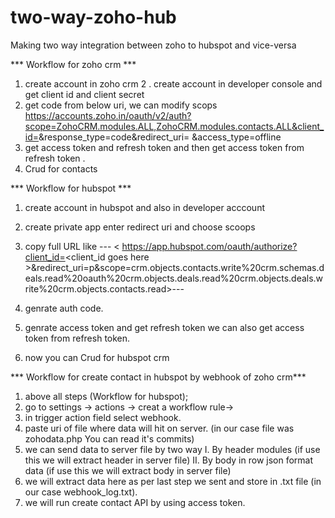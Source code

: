 # two-way-zoho-hub
Making two way integration between zoho to hubspot and vice-versa

*** Workflow for zoho crm ***
1. create account in zoho crm
2 . create account in developer console and get client id and client secret 
3. get code from below uri, we can modify scops 
https://accounts.zoho.in/oauth/v2/auth?scope=ZohoCRM.modules.ALL,ZohoCRM.modules.contacts.ALL&client_id=<client id goes here>&response_type=code&redirect_uri=<redirect uri goes here > &access_type=offline
4. get access token and refresh token and then get access token from refresh token . 
5. Crud for contacts


*** Workflow for hubspot ***
1. create account in hubspot and also in developer acccount
2. create private app enter redirect uri and choose scoops

3. copy full URL like --- < https://app.hubspot.com/oauth/authorize?client_id=<client_id goes here >&redirect_uri=<uri goes here >p&scope=crm.objects.contacts.write%20crm.schemas.deals.read%20oauth%20crm.objects.deals.read%20crm.objects.deals.write%20crm.objects.contacts.read>--- 

4. genrate auth code.
5. genrate access token and get refresh token we can also get access token from refresh token.
6. now  you can Crud for hubspot crm


*** Workflow for create contact in hubspot by webhook of zoho crm*** 

1. above all steps (Workflow for hubspot);
2. go to settings -> actions -> creat a workflow rule-> 
3. in trigger action field select webhook.
4. paste uri of file where data will hit on server. (in our case file was zohodata.php You can read it's commits)
5. we can send data to server file by two way 
    I. By header modules (if use this we will extract header in server file)
    II. By  body in row json format data (if use this we will extract body in server file)
6. we will extract data here as per last step we sent and store in .txt file (in our case webhook_log.txt). 
7. we will run create contact API by using access token. 

